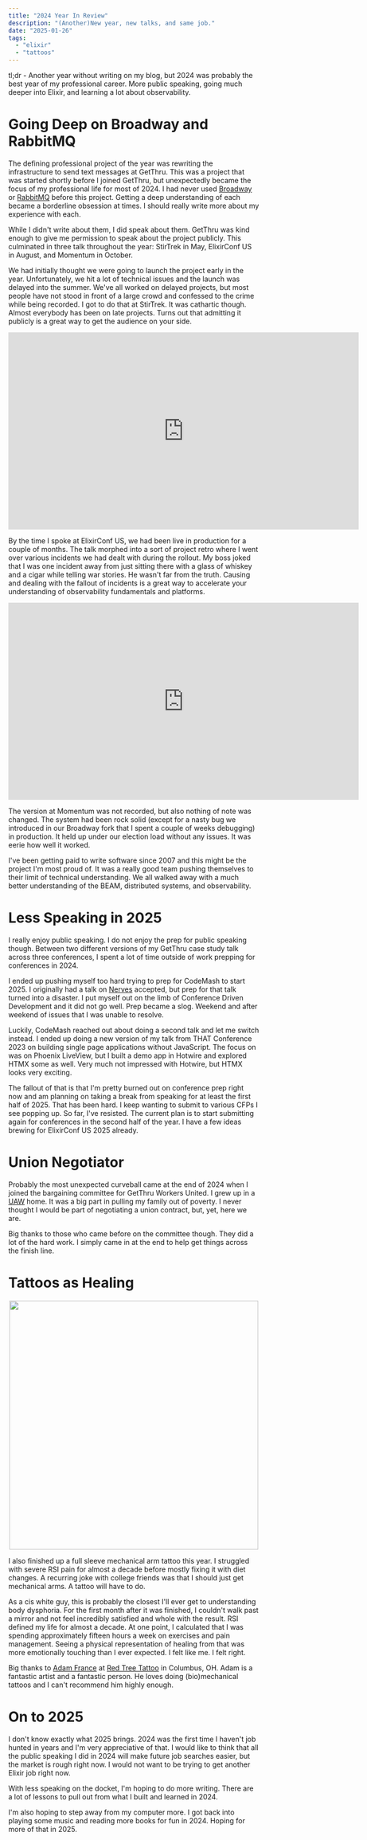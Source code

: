 ```yaml
---
title: "2024 Year In Review"
description: "(Another)New year, new talks, and same job."
date: "2025-01-26"
tags:
  - "elixir"
  - "tattoos"
---
```


tl;dr - Another year without writing on my blog, but 2024 was probably the best year of my professional career. More public speaking, going much deeper into Elixir, and learning a lot about observability.

# Going Deep on Broadway and RabbitMQ
The defining professional project of the year was rewriting the infrastructure to send text messages at GetThru. This was a project that was started shortly before I joined GetThru, but unexpectedly became the focus of my professional life for most of 2024. I had never used [Broadway](https://elixir-broadway.org/) or [RabbitMQ](https://www.rabbitmq.com/) before this project. Getting a deep understanding of each became a borderline obsession at times. I should really write more about my experience with each.

While I didn't write about them, I did speak about them. GetThru was kind enough to give me permission to speak about the project publicly. This culminated in three talk throughout the year: StirTrek in May, ElixirConf US in August, and Momentum in October.

We had initially thought we were going to launch the project early in the year. Unfortunately, we hit a lot of technical issues and the launch was delayed into the summer. We've all worked on delayed projects, but most people have not stood in front of a large crowd and confessed to the crime while being recorded. I got to do that at StirTrek. It was cathartic though. Almost everybody has been on late projects. Turns out that admitting it publicly is a great way to get the audience on your side.

<iframe width="704" height="396" src="https://www.youtube.com/embed/S82oyR4fzsc" title="YouTube video player" frameborder="0" allow="accelerometer; autoplay; clipboard-write; encrypted-media; gyroscope; picture-in-picture; web-share" allowfullscreen></iframe>

By the time I spoke at ElixirConf US, we had been live in production for a couple of months. The talk morphed into a sort of project retro where I went over various incidents we had dealt with during the rollout. My boss joked that I was one incident away from just sitting there with a glass of whiskey and a cigar while telling war stories. He wasn't far from the truth. Causing and dealing with the fallout of incidents is a great way to accelerate your understanding of observability fundamentals and platforms.

<iframe width="704" height="396" src="https://www.youtube.com/embed/_wT_49Btr5Q?si=BaIqK_ozitZGQh_O" title="YouTube video player" frameborder="0" allow="accelerometer; autoplay; clipboard-write; encrypted-media; gyroscope; picture-in-picture; web-share" referrerpolicy="strict-origin-when-cross-origin" allowfullscreen></iframe>

The version at Momentum was not recorded, but also nothing of note was changed. The system had been rock solid (except for a nasty bug we introduced in our Broadway fork that I spent a couple of weeks debugging) in production. It held up under our election load without any issues. It was eerie how well it worked.

I've been getting paid to write software since 2007 and this might be the project I'm most proud of. It was a really good team pushing themselves to their limit of technical understanding. We all walked away with a much better understanding of the BEAM, distributed systems, and observability.

# Less Speaking in 2025
I really enjoy public speaking. I do not enjoy the prep for public speaking though. Between two different versions of my GetThru case study talk across three conferences, I spent a lot of time outside of work prepping for conferences in 2024.

I ended up pushing myself too hard trying to prep for CodeMash to start 2025. I originally had a talk on [Nerves](https://nerves-project.org/) accepted, but prep for that talk turned into a disaster. I put myself out on the limb of Conference Driven Development and it did not go well. Prep became a slog. Weekend and after weekend of issues that I was unable to resolve.

Luckily, CodeMash reached out about doing a second talk and let me switch instead. I ended up doing a new version of my talk from THAT Conference 2023 on building single page applications without JavaScript. The focus on was on Phoenix LiveView, but I built a demo app in Hotwire and explored HTMX some as well. Very much not impressed with Hotwire, but HTMX looks very exciting.

The fallout of that is that I'm pretty burned out on conference prep right now and am planning on taking a break from speaking for at least the first half of 2025. That has been hard. I keep wanting to submit to various CFPs I see popping up. So far, I've resisted. The current plan is to start submitting again for conferences in the second half of the year. I have a few ideas brewing for ElixirConf US 2025 already.

# Union Negotiator
Probably the most unexpected curveball came at the end of 2024 when I joined the bargaining committee for GetThru Workers United. I grew up in a [UAW](https://uaw.org/) home. It was a big part in pulling my family out of poverty. I never thought I would be part of negotiating a union contract, but, yet, here we are.

Big thanks to those who came before on the committee though. They did a lot of the hard work. I simply came in at the end to help get things across the finish line.

# Tattoos as Healing
<p align="center">
  <img src="/assets/2025-01-26_2024-year-in-review/mechanical_arm_sleeve.jpg" height="500px" />
</p>

I also finished up a full sleeve mechanical arm tattoo this year. I struggled with severe RSI pain for almost a decade before mostly fixing it with diet changes. A recurring joke with college friends was that I should just get mechanical arms. A tattoo will have to do.

As a cis white guy, this is probably the closest I'll ever get to understanding body dysphoria. For the first month after it was finished, I couldn't walk past a mirror and not feel incredibly satisfied and whole with the result. RSI defined my life for almost a decade. At one point, I calculated that I was spending approximately fifteen hours a week on exercises and pain management. Seeing a physical representation of healing from that was more emotionally touching than I ever expected. I felt like me. I felt right.

Big thanks to [Adam France](https://adamchristopherart.com/) at [Red Tree Tattoo](https://redtreetattoo.com/) in Columbus, OH. Adam is a fantastic artist and a fantastic person. He loves doing (bio)mechanical tattoos and I can't recommend him highly enough.

# On to 2025
I don't know exactly what 2025 brings. 2024 was the first time I haven't job hunted in years and I'm very appreciative of that. I would like to think that all the public speaking I did in 2024 will make future job searches easier, but the market is rough right now. I would not want to be trying to get another Elixir job right now.

With less speaking on the docket, I'm hoping to do more writing. There are a lot of lessons to pull out from what I built and learned in 2024.

I'm also hoping to step away from my computer more. I got back into playing some music and reading more books for fun in 2024. Hoping for more of that in 2025.